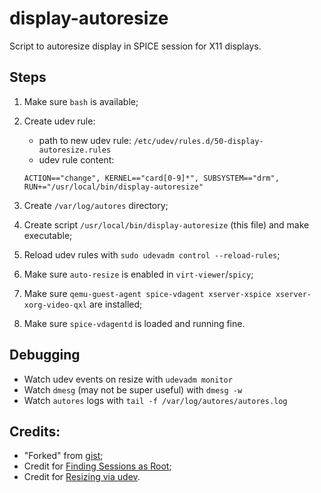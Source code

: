 # display-autoresize

Script to autoresize display in SPICE session for X11 displays.

## Steps

1. Make sure `bash` is available;
2. Create udev rule:

   - path to new udev rule: `/etc/udev/rules.d/50-display-autoresize.rules`
   - udev rule content:

    ```
    ACTION=="change", KERNEL=="card[0-9]*", SUBSYSTEM=="drm", RUN+="/usr/local/bin/display-autoresize"
    ```
     
3. Create `/var/log/autores` directory;
4. Create script `/usr/local/bin/display-autoresize` (this file) and make executable;
5. Reload udev rules with `sudo udevadm control --reload-rules`;
6. Make sure `auto-resize` is enabled in `virt-viewer`/`spicy`;
7. Make sure `qemu-guest-agent spice-vdagent xserver-xspice xserver-xorg-video-qxl` are installed;
8. Make sure `spice-vdagentd` is loaded and running fine.

## Debugging

- Watch udev events on resize with `udevadm monitor`
- Watch `dmesg` (may not be super useful) with `dmesg -w`
- Watch `autores` logs with `tail -f /var/log/autores/autores.log`

## Credits:

- "Forked" from [gist](https://gist.github.com/IngoMeyer441/84cf1e40fa756a9c3e6c8d9e38ee9b6f);
- Credit for [Finding Sessions as Root](https://unix.stackexchange.com/questions/117083/how-to-get-the-list-of-all-active-x-sessions-and-owners-of-them);
- Credit for [Resizing via udev](https://superuser.com/questions/1183834/no-auto-resize-with-spice-and-virt-manager).
